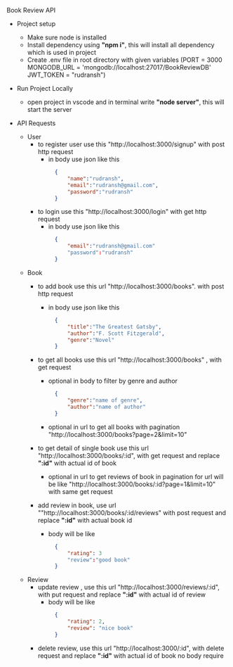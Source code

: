Book Review API


- Project setup
    - Make sure node is installed
    - Install dependency using **"npm i"**, this will install all dependency which is used in project
    - Create .env file in root directory with given variables (PORT = 3000 MONGODB_URL = 'mongodb://localhost:27017/BookReviewDB'  JWT_TOKEN = "rudransh")


- Run Project Locally
    - open project in vscode and in terminal write **"node server"**, this will start the server


- API Requests
    - User
        - to register user use this  "http://localhost:3000/signup"  with post http request
            - in body use json like this
              ```json
                {
                    "name":"rudransh",
                    "email":"rudransh@gmail.com",
                    "password":"rudransh"
                }
        - to login use this "http://localhost:3000/login" with get http request
            - in body use json like this
              ```json
                {
                    "email":"rudransh@gmail.com"
                    "password":"rudransh"
                }
    - Book
        - to add book use this url "http://localhost:3000/books". with post http request
            - in body use json like this
              ```json
                {
                    "title":"The Greatest Gatsby",
                    "author":"F. Scott Fitzgerald",
                    "genre":"Novel"
                }
        - to get all books use this url "http://localhost:3000/books" , with get request
            - optional in body to filter by genre and author
              ```json
                {
                    "genre":"name of genre",
                    "author":"name of author"
                }
            - optional in url to get all books with pagination "http://localhost:3000/books?page=2&limit=10" 

        - to get detail of single book use this url "http://localhost:3000/books/:id", with get request and replace **":id"** with actual id of book

            - optional in url to get reviews of book in pagination for url will be like "http://localhost:3000/books/:id?page=1&limit=10" with same get request
        
        - add review in book, use url ""http://localhost:3000/books/:id/reviews" with post request and replace **":id"** with actual book id

            - body will be like
              ```json
                {
                    "rating": 3 
                    "review":"good book"
                }

    - Review
        - update review , use this url "http://localhost:3000/reviews/:id", with put request and replace **":id"** with actual id of review
            - body will be like
              ```json
                {
                    "rating": 2,
                    "review": "nice book"
                }
        - delete review, use this url "http://localhost:3000/:id", with delete request and replace **":id"** with actual id of book
            no body require


